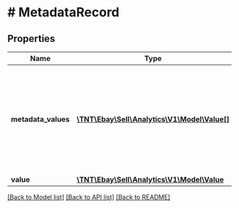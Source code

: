 # # MetadataRecord

## Properties

Name | Type | Description | Notes
------------ | ------------- | ------------- | -------------
**metadata_values** | [**\TNT\Ebay\Sell\Analytics\V1\Model\Value[]**](Value.md) | A list of data in a row returned in the traffic report. The data in each of the cells match the labels in headers of the report. | [optional]
**value** | [**\TNT\Ebay\Sell\Analytics\V1\Model\Value**](Value.md) |  | [optional]

[[Back to Model list]](../../README.md#models) [[Back to API list]](../../README.md#endpoints) [[Back to README]](../../README.md)
